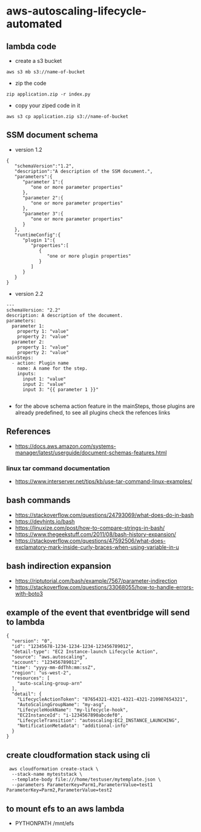 # aws-autoscaling-lifecycle-automated


## lambda code 

* create a s3 bucket
```
aws s3 mb s3://name-of-bucket
```
* zip the code
```
zip application.zip -r index.py
```
* copy your ziped code in it 
```
aws s3 cp application.zip s3://name-of-bucket
```

## SSM document schema

* version 1.2
```
{
   "schemaVersion":"1.2",
   "description":"A description of the SSM document.",
   "parameters":{
      "parameter 1":{
         "one or more parameter properties"
      },
      "parameter 2":{
         "one or more parameter properties"
      },
      "parameter 3":{
         "one or more parameter properties"
      }
   },
   "runtimeConfig":{
      "plugin 1":{
         "properties":[
            {
               "one or more plugin properties"
            }
         ]
      }
   }
}
```

* version 2.2
```
---
schemaVersion: "2.2"
description: A description of the document.
parameters:
  parameter 1:
    property 1: "value"
    property 2: "value"
  parameter 2:
    property 1: "value"
    property 2: "value"
mainSteps:
  - action: Plugin name
    name: A name for the step.
    inputs:
      input 1: "value"
      input 2: "value"
      input 3: "{{ parameter 1 }}"
      
```

* for the above schema action feature in the mainSteps, those plugins are already predefined, to see all plugins check the refences links

## References

* https://docs.aws.amazon.com/systems-manager/latest/userguide/document-schemas-features.html

### linux tar command documentation

* https://www.interserver.net/tips/kb/use-tar-command-linux-examples/

## bash commands

* https://stackoverflow.com/questions/24793069/what-does-do-in-bash
* https://devhints.io/bash
* https://linuxize.com/post/how-to-compare-strings-in-bash/
* https://www.thegeekstuff.com/2011/08/bash-history-expansion/
* https://stackoverflow.com/questions/47592506/what-does-exclamatory-mark-inside-curly-braces-when-using-variable-in-u

## bash indirection expansion
* https://riptutorial.com/bash/example/7567/parameter-indirection
* https://stackoverflow.com/questions/33068055/how-to-handle-errors-with-boto3

## example of the event that eventbridge will send to lambda

```
{
  "version": "0",
  "id": "12345678-1234-1234-1234-123456789012",
  "detail-type": "EC2 Instance-launch Lifecycle Action",
  "source": "aws.autoscaling",
  "account": "123456789012",
  "time": "yyyy-mm-ddThh:mm:ssZ",
  "region": "us-west-2",
  "resources": [
    "auto-scaling-group-arn"
  ],
  "detail": { 
    "LifecycleActionToken": "87654321-4321-4321-4321-210987654321", 
    "AutoScalingGroupName": "my-asg", 
    "LifecycleHookName": "my-lifecycle-hook", 
    "EC2InstanceId": "i-1234567890abcdef0", 
    "LifecycleTransition": "autoscaling:EC2_INSTANCE_LAUNCHING",
    "NotificationMetadata": "additional-info"
  } 
}

```

## create cloudformation stack using cli

```
 aws cloudformation create-stack \
  --stack-name myteststack \
  --template-body file:///home/testuser/mytemplate.json \
  --parameters ParameterKey=Parm1,ParameterValue=test1 ParameterKey=Parm2,ParameterValue=test2
```
## to mount efs to an aws lambda

* PYTHONPATH	/mnt/efs
